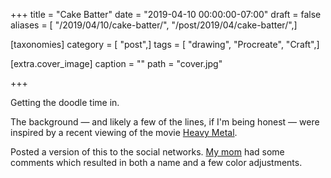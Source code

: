 +++
title = "Cake Batter"
date = "2019-04-10 00:00:00-07:00"
draft = false
aliases = [ "/2019/04/10/cake-batter/", "/post/2019/04/cake-batter/",]

[taxonomies]
category = [ "post",]
tags = [ "drawing", "Procreate", "Craft",]

[extra.cover_image]
caption = ""
path = "cover.jpg"

+++

Getting the doodle time in.
<!--more-->

The background — and likely a few of the lines, if I'm being honest — were inspired
by a recent viewing of the movie [Heavy Metal][].

[Heavy Metal]: https://en.wikipedia.org/wiki/Heavy_Metal_(film)

Posted a version of this to the social networks. [My mom][] had some comments which
resulted in both a name and a few color adjustments.

[My mom]: https://shellybedsaul.com/